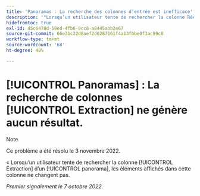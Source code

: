 ```yaml
---
title: 'Panoramas : La recherche des colonnes d’entrée est inefficace'
description: '"Lorsqu’un utilisateur tente de rechercher la colonne Réception d’un panorama, les éléments affichés dans cette colonne ne changent pas. '''
hidefromtoc: true
exl-id: d5c6470d-59ed-4fb6-9cc8-a8445abb2e67
source-git-commit: 66e3bc22d8aef2d6287161f4a13fbbe0f3ac99c8
workflow-type: tm+mt
source-wordcount: '68'
ht-degree: 48%

---
```


# [!UICONTROL Panoramas] : La recherche de colonnes [!UICONTROL Extraction] ne génère aucun résultat.

>[!NOTE]
>
>Ce problème a été résolu le 3 novembre 2022.

« Lorsqu’un utilisateur tente de rechercher la colonne [!UICONTROL Extraction] d’un [!UICONTROL panorama], les éléments affichés dans cette colonne ne changent pas.

_Premier signalement le 7 octobre 2022._
